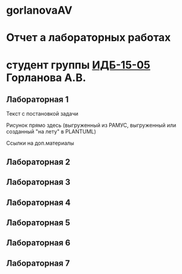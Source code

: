 # gorlanovaAV
# Отчет а лабораторных работах
# студент группы [ИДБ-15-05](https://github.com/stankin/design-2018/wiki/list-idb-15-05) Горланова А.В.

## Лабораторная 1

Текст с постановкой задачи

Рисунок прямо здесь (выгруженный из РАМУС, выгруженный или созданный "на лету" в PLANTUML)

Ссылки на доп.материалы

## Лабораторная 2

## Лабораторная 3

## Лабораторная 4

## Лабораторная 5

## Лабораторная 6

## Лабораторная 7
